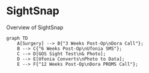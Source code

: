 # SightSnap
Overview of SightSnap
```mermaid
graph TD
    A[Surgery] --> B{"3 Weeks Post-Op\nDora Call"};
    B --> C{"6 Weeks Post-Op\nUfonia SMS"};
    C --> D[GOS Sight Test\n& Photo];
    D --> E[Ufonia Converts\nPhoto to Data];
    E --> F{"12 Weeks Post-Op\nDora PROMS Call"};
